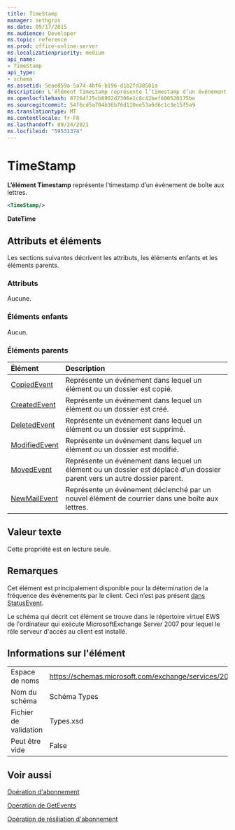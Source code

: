 ```yaml
---
title: TimeStamp
manager: sethgros
ms.date: 09/17/2015
ms.audience: Developer
ms.topic: reference
ms.prod: office-online-server
ms.localizationpriority: medium
api_name:
- TimeStamp
api_type:
- schema
ms.assetid: 5eae859a-5a74-4bf6-b196-d1b2fd38501a
description: L’élément Timestamp représente l’timestamp d’un événement de boîte aux lettres.
ms.openlocfilehash: 87264f25cb8902d7306e1c8c42bef600520175be
ms.sourcegitcommit: 54f6cd5a704b36b76d110ee53a6d6c1c3e15f5a9
ms.translationtype: MT
ms.contentlocale: fr-FR
ms.lasthandoff: 09/24/2021
ms.locfileid: "59531374"
---
```

# <a name="timestamp"></a>TimeStamp

**L’élément Timestamp** représente l’timestamp d’un événement de boîte aux lettres. 
  
```xml
<TimeStamp/>
```

 **DateTime**
## <a name="attributes-and-elements"></a>Attributs et éléments

Les sections suivantes décrivent les attributs, les éléments enfants et les éléments parents.
  
### <a name="attributes"></a>Attributs

Aucune.
  
### <a name="child-elements"></a>Éléments enfants

Aucun.
  
### <a name="parent-elements"></a>Éléments parents

|**Élément**|**Description**|
|:-----|:-----|
|[CopiedEvent](copiedevent.md) <br/> |Représente un événement dans lequel un élément ou un dossier est copié.  <br/> |
|[CreatedEvent](createdevent.md) <br/> |Représente un événement dans lequel un élément ou un dossier est créé.  <br/> |
|[DeletedEvent](deletedevent.md) <br/> |Représente un événement dans lequel un élément ou un dossier est supprimé.  <br/> |
|[ModifiedEvent](modifiedevent.md) <br/> |Représente un événement dans lequel un élément ou un dossier est modifié.  <br/> |
|[MovedEvent](movedevent.md) <br/> |Représente un événement dans lequel un élément ou un dossier est déplacé d’un dossier parent vers un autre dossier parent.  <br/> |
|[NewMailEvent](newmailevent.md) <br/> |Représente un événement déclenché par un nouvel élément de courrier dans une boîte aux lettres.  <br/> |
   
## <a name="text-value"></a>Valeur texte

Cette propriété est en lecture seule.
  
## <a name="remarks"></a>Remarques

Cet élément est principalement disponible pour la détermination de la fréquence des événements par le client. Ceci n’est pas présent [dans StatusEvent](statusevent.md).
  
Le schéma qui décrit cet élément se trouve dans le répertoire virtuel EWS de l'ordinateur qui exécute MicrosoftExchange Server 2007 pour lequel le rôle serveur d'accès au client est installé.
  
## <a name="element-information"></a>Informations sur l'élément

|||
|:-----|:-----|
|Espace de noms  <br/> |https://schemas.microsoft.com/exchange/services/2006/types  <br/> |
|Nom du schéma  <br/> |Schéma Types  <br/> |
|Fichier de validation  <br/> |Types.xsd  <br/> |
|Peut être vide  <br/> |False  <br/> |
   
## <a name="see-also"></a>Voir aussi



[Opération d'abonnement](subscribe-operation.md)
  
[Opération de GetEvents](getevents-operation.md)
  
[Opération de résiliation d'abonnement](unsubscribe-operation.md)

